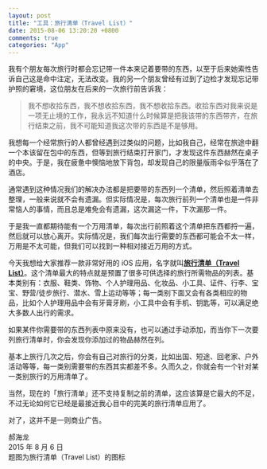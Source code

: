 ```yaml
---
layout: post
title: "工具：旅行清单（Travel List）"
date: 2015-08-06 13:20:20 +0800
comments: true
categories: "App"
---
```


我有个朋友每次旅行时都会忘记带一件本来记着要带的东西，以至于后来她索性告诉自己这是命中注定，无法改变。我的另一个朋友曾经有过到了边检才发现忘记带护照的窘境，这位朋友在后来的一次旅行前告诉我：

> 我不想收拾东西，我不想收拾东西，我不想收拾东西。收拾东西对我来说是一项无止境的工作，我永远不知道什么时候算是把我该带的东西带齐，在旅行结束之前，我不可能知道我这次带的东西是不是够用。

我想每一个经常旅行的人都曾经遇到过类似的问题，比如我自己，经常在旅途中翻一个本该留在包中的东西，但等到旅行结束打开家门，才发现这件东西赫然在桌子的中央。于是，我在疲惫中懊恼地放下背包，却发现自己的限量版雨伞似乎落在了酒店。

通常遇到这种情况我们的解决办法都是把要带的东西列一个清单，然后照着清单去整理，一般来说就不会有遗漏。但实际情况是，每次旅行前列一个清单也是一件非常恼人的事情，而且总是难免会有遗漏，这次漏这一件，下次漏那一件。

于是我一直都期待能有一个万用清单，每次出行前照着这个清单把东西都捋一遍，然后就可以放心离开。实际情况是，我们每次出行需要的东西都可能会不太一样，万用是不太可能，但我们可以找到一种相对接近万用的方式。

今天我想给大家推荐一款非常好用的 iOS 应用，名字就叫[**旅行清单（Travel List）**](http://travellistapp.com "旅行清单官方网站")。这个清单最大的特点就是预置了很多可供选择的旅行所需物品的列表。基本类别有：衣服、鞋类、饰物、个人护理用品、化妆品、小工具、证件、行李、宝宝、野营/徒步旅行、潜水、雪上运动等等；每一类别下面又会有各类相应的物品，比如个人护理用品中会有牙膏牙刷，小工具中会有手机、钥匙等，可以满足绝大多数人出行的需求。

如果某件你需要带的东西列表中原来没有，也可以通过手动添加，而当你下一次要列旅行清单时，你会发现你添加过的物品赫然在列。

基本上旅行几次之后，你会有自己对旅行的分类，比如出国、短途、回老家、户外活动等等，每一类别需要带的东西其实都差不多。久而久之，你就会有一个针对某一类别旅行的万用清单了。

当然，现在的「旅行清单」还不支持复制之前的清单，这应该算是它最大的不足，不过无论如何它已经是最接近我心目中的完美的旅行清单应用了。

对了，这并不是一则商业广告。

郝海龙  
2015 年 8 月 6 日  
题图为旅行清单（Travel List）的图标